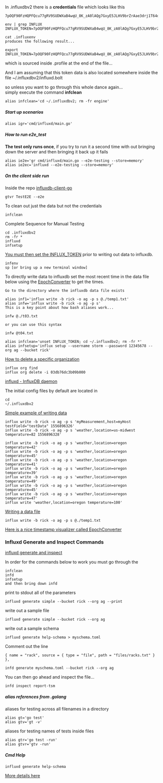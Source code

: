 
In .influxdbv2 there is a **credentials** file which looks like this

```
7pOQF90FzHQPFQcu77gRV9SUDWXaB4wqU_8K_zA0lAQg7GxyE5JLHV9brZrAae3drj1T64dFjC3iqfL5eQ_tLA=
```

```
env | grep INFLUX
INFLUX_TOKEN=7pOQF90FzHQPFQcu77gRV9SUDWXaB4wqU_8K_zA0lAQg7GxyE5JLHV9brZrAae3drj1T64dFjC3iqfL5eQ_tLA==
```

```
cat .influxenv
produces the following result...

export INFLUX_TOKEN=7pOQF90FzHQPFQcu77gRV9SUDWXaB4wqU_8K_zA0lAQg7GxyE5JLHV9brZrAae3drj1T64dFjC3iqfL5eQ_tLA==
```

which is sourced inside .profile at the end of the file...

And I am assuming that this token data is also located somewhere
inside the file ~/.influxdbv2/influxd.bolt

so unless you want to go through this whole dance again...   
simply execute the command **infclean**

```
alias infclean='cd ~/.influxdbv2; rm -fr engine'
```

##### Start up scenarios

```
alias igr='cmd/influxd/main.go'
```

##### How to run e2e_test

**The test only runs once**, if you try to run it a second time
with out bringing down the server and then bringing it back up it fails

```
alias ie2e='gr cmd/influxd/main.go --e2e-testing --store=memory'
alias ie2ec='influxd --e2e-testing --store=memory'
```

##### On the client side run

Inside the repo
[influxdb-client-go](https://github.com/influxdata/influxdb-client-go)

```
gtvr TestE2E --e2e
```

To clean out just the data but not the credentials

```
infclean
```

Complete Sequence for Manual Testing

```
cd .influxdbv2
rm -fr *
influxd
infsetup
```

[You must then set the INFLUX_TOKEN](https://github.com/stormasm/go-examples/blob/master/filenv/Readme.md) prior to writing out data to influxdb.

```
infenv
sp [or bring up a new terminal window]
```

To directly write data to influxdb set the most recent time in the data file
below using the
[EpochConverter](https://www.epochconverter.com/) to get the times.

```
Go to the directory where the influxdb data file exists

alias inf1='influx write -b rick -o ag -p s @./temp1.txt'
alias infw='influx write -b rick -o ag -p s'
This is a key point about how bash aliases work...

infw @./t03.txt

or you can use this syntax

infw @t04.txt

```

```
alias infclean='unset INFLUX_TOKEN; cd ~/.influxdbv2; rm -fr *'
alias infsetup='influx setup --username storm --password 12345678 --org ag --bucket rick'
```

[How to delete a specific organization](https://v2.docs.influxdata.com/v2.0/organizations/delete-org/)

```
influx org find
influx org delete -i 03db76dc3b09b000
```

[influxd - InfluxDB daemon](https://v2.docs.influxdata.com/v2.0/reference/cli/influxd/)

The initial config files by default are located in
```
cd
~/.influxdbv2
```

[Simple example of writing data](https://v2.docs.influxdata.com/v2.0/write-data/)
```
influx write -b rick -o ag -p s 'myMeasurement,host=myHost testField="testData" 1556896326'
influx write -b rick -o ag -p s 'weather,location=us-midwest temperature=82 1556896328'
```

```
influx write -b rick -o ag -p s 'weather,location=oregon temperature=42'
influx write -b rick -o ag -p s 'weather,location=oregon temperature=45'
influx write -b rick -o ag -p s 'weather,location=oregon temperature=41'
influx write -b rick -o ag -p s 'weather,location=oregon temperature=39'
influx write -b rick -o ag -p s 'weather,location=oregon temperature=49'
influx write -b rick -o ag -p s 'weather,location=oregon temperature=45'
influx write -b rick -o ag -p s 'weather,location=oregon temperature=47'
influx write 'weather,location=oregon temperature=100'
```

[Writing a data file](https://v2.docs.influxdata.com/v2.0/write-data/#example-influx-write-commands)

```
influx write -b rick -o ag -p s @./temp1.txt
```

[Here is a nice timestamp visualizer called EpochConverter](https://www.epochconverter.com/)

### Influxd Generate and Inspect Commands

[influxd generate and inspect](https://v2.docs.influxdata.com/v2.0/reference/cli/influxd/)

In order for the commands below to work you must go through the

```
infclean
infd
infsetup
and then bring down infd
```

print to stdout all of the parameters
```
influxd generate simple --bucket rick --org ag --print
```

write out a sample file
```
influxd generate simple --bucket rick --org ag
```

write out a sample schema
```
influxd generate help-schema > myschema.toml
```

Comment out the line
```
{ name = "rack", source = { type = "file", path = "files/racks.txt" } },
```

```
infd generate myschema.toml --bucket rick --org ag
```

You can then go ahead and inspect the file...

```
infd inspect report-tsm
```

##### alias references from .golang

aliases for testing across all filenames in a directory

```
alias gt='go test'
alias gtv='gt -v'
```

aliases for testing names of tests inside files

```
alias gtr='go test -run'
alias gtvr='gtv -run'
```

##### Cmd Help

```
influxd generate help-schema
```

[More details here](https://v2.docs.influxdata.com/v2.0/reference/cli/influxd/generate/)
